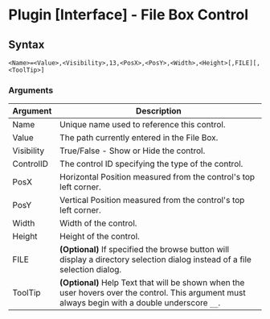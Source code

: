 # Plugin [Interface] - File Box Control

## Syntax

```pebakery
<Name>=<Value>,<Visibility>,13,<PosX>,<PosY>,<Width>,<Height>[,FILE][,<ToolTip>]
```

### Arguments

| Argument | Description |
| --- | --- |
| Name | Unique name used to reference this control. |
| Value | The path currently entered in the File Box. |
| Visibility | True/False - Show or Hide the control. |
| ControlID | The control ID specifying the type of the control. |
| PosX | Horizontal Position measured from the control's top left corner. |
| PosY | Vertical Position measured from the control's top left corner. |
| Width | Width of the control. |
| Height | Height of the control. |
| FILE | **(Optional)** If specified the browse button will display a directory selection dialog instead of a file selection dialog. |
| ToolTip | **(Optional)** Help Text that will be shown when the user hovers over the control. This argument must always begin with a double underscore `__`. |